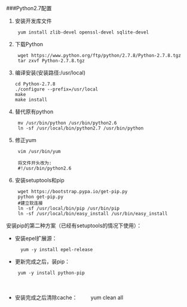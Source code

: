 ###Python2.7配置

1. 安装开发库文件
    
        yum install zlib-devel openssl-devel sqlite-devel

2. 下载Python

        wget https://www.python.org/ftp/python/2.7.8/Python-2.7.8.tgz
        tar zxvf Python-2.7.8.tgz
        
3. 编译安装(安装路径:/usr/local)
    ```
    cd Python-2.7.8 
    ./configure --prefix=/usr/local
    make
    make install
    ```
    
4. 替代原有python

        mv /usr/bin/python /usr/bin/python2.6 
        ln -sf /usr/local/bin/python2.7 /usr/bin/python
5. 修正yum
        
        vim /usr/bin/yum
        
        将文件开头改为:
        #!/usr/bin/python2.6
6. 安装setuptools和pip

        wget https://bootstrap.pypa.io/get-pip.py
        python get-pip.py
        #建立软连接
        ln -sf /usr/local/bin/pip /usr/bin/pip
        ln -sf /usr/local/bin/easy_install /usr/bin/easy_install

安装pip的第二种方案（已经有setuptools的情况下使用）：
        
* 安装epel扩展源：
    
        yum -y install epel-release
    
* 更新完成之后，装pip：
    
       yum -y install python-pip
　　
* 安装完成之后清除cache：
　　
        yum clean all